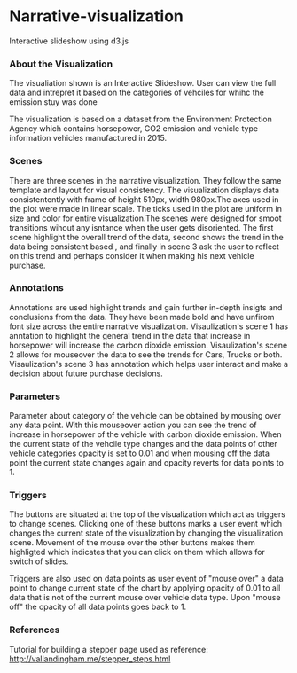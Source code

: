 # Narrative-visualization
Interactive slideshow using d3.js

### About the Visualization

The visualiation shown is an Interactive Slideshow. User can view the full data and intrepret it based on the categories of vehciles for whihc the emission stuy was done

The visualization is based on a dataset from the Environment Protection Agency which contains horsepower, CO2 emission and vehicle type information vehicles manufactured in 2015.

### Scenes

There are three scenes in the narrative visualization. They follow the same template and layout for visual consistency. The visualization displays data consistentently with frame of height 510px, width 980px.The axes used in the plot were made in linear scale. The ticks used in the plot are uniform in size and color for entire visualization.The scenes were designed for smoot transitions wihout any isntance when the user gets disoriented. The first scene highlight the overall trend of the data, second shows the trend in the data being consistent based , and finally in scene 3 ask the user to reflect on this trend and perhaps consider it when making his next vehicle purchase.

### Annotations

Annotations are used highlight trends and gain further in-depth insigts and conclusions from the data. They have been made bold and have unfirom font size across the entire narrative visualization. Visaulization's scene 1 has anntation to highlight the general trend in the data that increase in horsepower will increase the carbon dioxide emission. Visaulization's scene 2 allows for mouseover the data to see the trends for Cars, Trucks or both. Visaulization's scene 3 has annotation which helps user interact and make a decision about future purchase decisions. 

### Parameters

Parameter about category of the vehicle can be obtained by mousing over any data point. With this mouseover action you can see the trend of increase in horsepower of the vehicle with carbon dioxide emission. When the current state of the vehcile type changes and the data points of other vehicle categories opacity is set to 0.01 and when mousing off the data point the current state changes again and opacity reverts for data points to 1.

### Triggers

The buttons are situated at the top of the visualization which act as triggers to change scenes. Clicking one of these buttons marks a user event which changes the current state of the visualization by changing the visualization scene. Movement of the mouse over the other buttons makes them highligted which indicates that you can click on them which allows for switch of slides.  

Triggers are also used on data points as user event of "mouse over" a data point to change current state of the chart by applying opacity of 0.01 to all data that is not of the current mouse over vehicle data type. Upon "mouse off" the opacity of all data points goes back to 1. 


### References

Tutorial for building a stepper page used as reference:
http://vallandingham.me/stepper_steps.html



